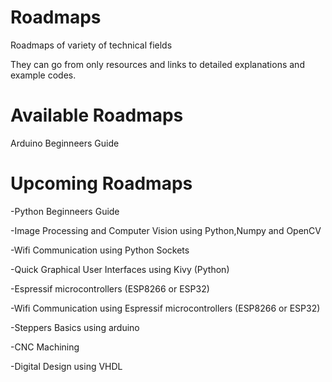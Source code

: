 # Roadmaps
Roadmaps of variety of technical fields

They can go from only resources and links to detailed explanations and example codes.


# Available Roadmaps
Arduino Beginneers Guide


# Upcoming Roadmaps

-Python Beginneers Guide

-Image Processing and Computer Vision using Python,Numpy and OpenCV

-Wifi Communication using Python Sockets

-Quick Graphical User Interfaces using Kivy (Python)





-Espressif microcontrollers (ESP8266 or ESP32)

-Wifi Communication using Espressif microcontrollers (ESP8266 or ESP32)





-Steppers Basics using arduino

-CNC Machining 





-Digital Design using VHDL
